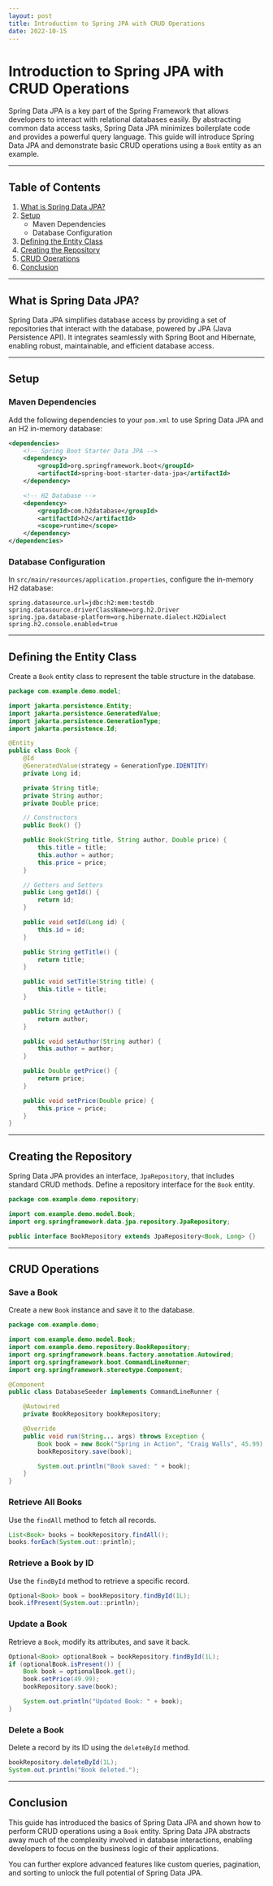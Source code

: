 ```yaml
---
layout: post
title: Introduction to Spring JPA with CRUD Operations
date: 2022-10-15
---
```


# Introduction to Spring JPA with CRUD Operations

Spring Data JPA is a key part of the Spring Framework that allows developers to interact with relational databases easily. By abstracting common data access tasks, Spring Data JPA minimizes boilerplate code and provides a powerful query language. This guide will introduce Spring Data JPA and demonstrate basic CRUD operations using a `Book` entity as an example.

---

## Table of Contents
1. [What is Spring Data JPA?](#what-is-spring-data-jpa)
2. [Setup](#setup)
   - Maven Dependencies
   - Database Configuration
3. [Defining the Entity Class](#defining-the-entity-class)
4. [Creating the Repository](#creating-the-repository)
5. [CRUD Operations](#crud-operations)
6. [Conclusion](#conclusion)

---

## What is Spring Data JPA?

Spring Data JPA simplifies database access by providing a set of repositories that interact with the database, powered by JPA (Java Persistence API). It integrates seamlessly with Spring Boot and Hibernate, enabling robust, maintainable, and efficient database access.

---

## Setup

### Maven Dependencies
Add the following dependencies to your `pom.xml` to use Spring Data JPA and an H2 in-memory database:

```xml
<dependencies>
    <!-- Spring Boot Starter Data JPA -->
    <dependency>
        <groupId>org.springframework.boot</groupId>
        <artifactId>spring-boot-starter-data-jpa</artifactId>
    </dependency>

    <!-- H2 Database -->
    <dependency>
        <groupId>com.h2database</groupId>
        <artifactId>h2</artifactId>
        <scope>runtime</scope>
    </dependency>
</dependencies>
```

### Database Configuration
In `src/main/resources/application.properties`, configure the in-memory H2 database:

```properties
spring.datasource.url=jdbc:h2:mem:testdb
spring.datasource.driverClassName=org.h2.Driver
spring.jpa.database-platform=org.hibernate.dialect.H2Dialect
spring.h2.console.enabled=true
```

---

## Defining the Entity Class

Create a `Book` entity class to represent the table structure in the database.

```java
package com.example.demo.model;

import jakarta.persistence.Entity;
import jakarta.persistence.GeneratedValue;
import jakarta.persistence.GenerationType;
import jakarta.persistence.Id;

@Entity
public class Book {
    @Id
    @GeneratedValue(strategy = GenerationType.IDENTITY)
    private Long id;

    private String title;
    private String author;
    private Double price;

    // Constructors
    public Book() {}

    public Book(String title, String author, Double price) {
        this.title = title;
        this.author = author;
        this.price = price;
    }

    // Getters and Setters
    public Long getId() {
        return id;
    }

    public void setId(Long id) {
        this.id = id;
    }

    public String getTitle() {
        return title;
    }

    public void setTitle(String title) {
        this.title = title;
    }

    public String getAuthor() {
        return author;
    }

    public void setAuthor(String author) {
        this.author = author;
    }

    public Double getPrice() {
        return price;
    }

    public void setPrice(Double price) {
        this.price = price;
    }
}
```

---

## Creating the Repository

Spring Data JPA provides an interface, `JpaRepository`, that includes standard CRUD methods. Define a repository interface for the `Book` entity.

```java
package com.example.demo.repository;

import com.example.demo.model.Book;
import org.springframework.data.jpa.repository.JpaRepository;

public interface BookRepository extends JpaRepository<Book, Long> {}
```

---

## CRUD Operations

### Save a Book
Create a new `Book` instance and save it to the database.

```java
package com.example.demo;

import com.example.demo.model.Book;
import com.example.demo.repository.BookRepository;
import org.springframework.beans.factory.annotation.Autowired;
import org.springframework.boot.CommandLineRunner;
import org.springframework.stereotype.Component;

@Component
public class DatabaseSeeder implements CommandLineRunner {

    @Autowired
    private BookRepository bookRepository;

    @Override
    public void run(String... args) throws Exception {
        Book book = new Book("Spring in Action", "Craig Walls", 45.99);
        bookRepository.save(book);

        System.out.println("Book saved: " + book);
    }
}
```

### Retrieve All Books
Use the `findAll` method to fetch all records.

```java
List<Book> books = bookRepository.findAll();
books.forEach(System.out::println);
```

### Retrieve a Book by ID
Use the `findById` method to retrieve a specific record.

```java
Optional<Book> book = bookRepository.findById(1L);
book.ifPresent(System.out::println);
```

### Update a Book
Retrieve a `Book`, modify its attributes, and save it back.

```java
Optional<Book> optionalBook = bookRepository.findById(1L);
if (optionalBook.isPresent()) {
    Book book = optionalBook.get();
    book.setPrice(49.99);
    bookRepository.save(book);

    System.out.println("Updated Book: " + book);
}
```

### Delete a Book
Delete a record by its ID using the `deleteById` method.

```java
bookRepository.deleteById(1L);
System.out.println("Book deleted.");
```

---

## Conclusion

This guide has introduced the basics of Spring Data JPA and shown how to perform CRUD operations using a `Book` entity. Spring Data JPA abstracts away much of the complexity involved in database interactions, enabling developers to focus on the business logic of their applications.

You can further explore advanced features like custom queries, pagination, and sorting to unlock the full potential of Spring Data JPA.
